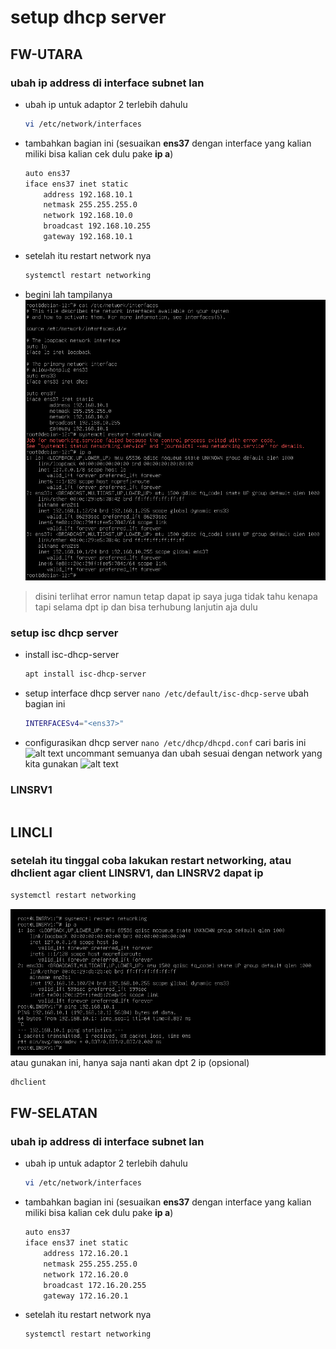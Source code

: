 # setup dhcp server
## FW-UTARA
### ubah ip address di interface subnet lan
- ubah ip untuk adaptor 2 terlebih dahulu
  ```bash
  vi /etc/network/interfaces
  ```
- tambahkan bagian ini (sesuaikan **ens37** dengan interface yang kalian miliki bisa kalian cek dulu pake **ip a**)
  ```bash
  auto ens37
  iface ens37 inet static
      address 192.168.10.1
      netmask 255.255.255.0
      network 192.168.10.0
      broadcast 192.168.10.255
      gateway 192.168.10.1
  ```
- setelah itu restart network nya
  ```bash
  systemctl restart networking
  ```
- begini lah tampilanya
![alt text](images/1_setup_dhcp_server/image.png)
> disini terlihat error namun tetap dapat ip saya juga tidak tahu kenapa tapi selama dpt ip dan bisa terhubung lanjutin aja dulu

### setup isc dhcp server
- install isc-dhcp-server 
  ```bash
  apt install isc-dhcp-server
  ```
- setup interface dhcp server
  ```nano /etc/default/isc-dhcp-serve```
  ubah bagian ini
  ```bash
  INTERFACESv4="<ens37>"
  ```
- configurasikan dhcp server
  ```nano /etc/dhcp/dhcpd.conf```
  cari baris ini
  ![alt text](images/1_setup_dhcp_server/image-1.png)
  uncommant semuanya dan ubah sesuai dengan network yang kita gunakan
  ![alt text](images/1_setup_dhcp_server/image-2.png)

### LINSRV1
```bash
```

## LINCLI
### setelah itu tinggal coba lakukan restart networking, atau dhclient agar client LINSRV1, dan LINSRV2 dapat ip
```bash
systemctl restart networking
```
![alt text](images/1_setup_dhcp_server/image-3.png)
atau gunakan ini, hanya saja nanti akan dpt 2 ip (opsional)
```bash
dhclient
```

## FW-SELATAN
### ubah ip address di interface subnet lan
- ubah ip untuk adaptor 2 terlebih dahulu
  ```bash
  vi /etc/network/interfaces
  ```
- tambahkan bagian ini (sesuaikan **ens37** dengan interface yang kalian miliki bisa kalian cek dulu pake **ip a**)
  ```bash
  auto ens37
  iface ens37 inet static
      address 172.16.20.1
      netmask 255.255.255.0
      network 172.16.20.0
      broadcast 172.16.20.255
      gateway 172.16.20.1
  ```
- setelah itu restart network nya
  ```bash
  systemctl restart networking
  ```